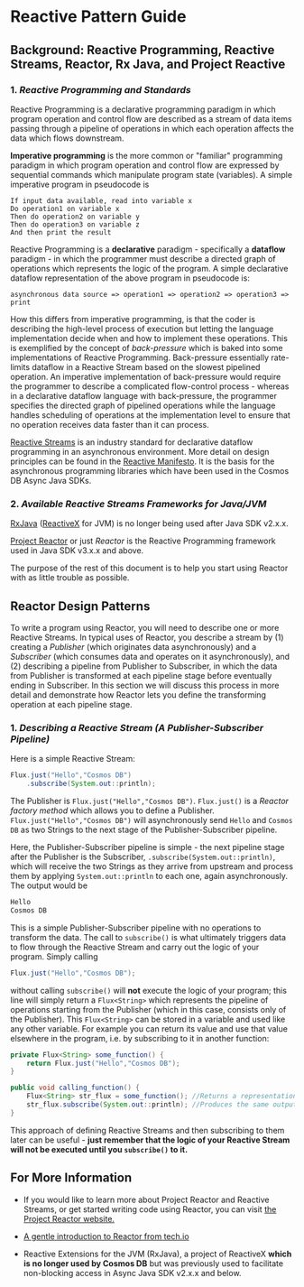 # Reactive Pattern Guide

## Background: Reactive Programming, Reactive Streams, Reactor, Rx Java, and Project Reactive

### 1. ***Reactive Programming and Standards***

Reactive Programming is a declarative programming paradigm in which program operation and control flow are described as a stream of data items passing through a pipeline of operations in which each operation affects the data which flows downstream.

**Imperative programming** is the more common or "familiar" programming paradigm in which program operation and control flow are expressed by sequential commands which manipulate program state (variables). A simple imperative program in pseudocode is

    If input data available, read into variable x
    Do operation1 on variable x
    Then do operation2 on variable y
    Then do operation3 on variable z
    And then print the result

Reactive Programming is a **declarative** paradigm - specifically a **dataflow** paradigm - in which the programmer must describe a directed graph of operations which represents the logic of the program. A simple declarative dataflow representation of the above program in pseudocode is:

    asynchronous data source => operation1 => operation2 => operation3 => print

How this differs from imperative programming, is that the coder is describing the high-level process of execution but letting the language implementation decide when and how to implement these operations. This is exemplified by the concept of *back-pressure* which is baked into some implementations of Reactive Programming. Back-pressure essentially rate-limits dataflow in a Reactive Stream based on the slowest pipelined operation. An imperative implementation of back-pressure would require the programmer to describe a complicated flow-control process - whereas in a declarative dataflow language with back-pressure, the programmer specifies the directed graph of pipelined operations while the language handles scheduling of operations at the implementation level to ensure that no operation receives data faster than it can process.

[Reactive Streams](http://www.reactive-streams.org/) is an industry standard for declarative dataflow programming in an asynchronous environment. More detail on design principles can be found in the [Reactive Manifesto](https://www.reactivemanifesto.org/). It is the basis for the asynchronous programming libraries which have been used in the Cosmos DB Async Java SDKs.

### 2. ***Available Reactive Streams Frameworks for Java/JVM***
[RxJava](https://github.com/ReactiveX/RxJava) ([ReactiveX](reactivex.io/) for JVM) is no longer being used after Java SDK v2.x.x.

[Project Reactor](https://projectreactor.io/) or just *Reactor* is the Reactive Programming framework used in Java SDK v3.x.x and above.

The purpose of the rest of this document is to help you start using Reactor with as little trouble as possible. 

## Reactor Design Patterns

To write a program using Reactor, you will need to describe one or more Reactive Streams. In typical uses of Reactor, you describe a stream
by (1) creating a *Publisher* (which originates data asynchronously) and a *Subscriber* (which consumes data and operates on it asynchronously), and (2)
describing a pipeline from Publisher to Subscriber, in which the data from Publisher is transformed at each pipeline stage before eventually
ending in Subscriber. In this section we will discuss this process in more detail and demonstrate how Reactor lets you define the transforming operation at each
pipeline stage.

### 1. ***Describing a Reactive Stream (A Publisher-Subscriber Pipeline)***

Here is a simple Reactive Stream:

```java
Flux.just("Hello","Cosmos DB")
    .subscribe(System.out::println);
```

The Publisher is ``` Flux.just("Hello","Cosmos DB") ```. ```Flux.just()``` is a *Reactor factory method* which allows you to define a Publisher.
``` Flux.just("Hello","Cosmos DB") ``` will asynchronously send ```Hello``` and ```Cosmos DB``` as two Strings to the next stage of the Publisher-Subscriber
pipeline.

Here, the Publisher-Subscriber pipeline is simple - the next pipeline stage after the Publisher is the Subscriber, ```.subscribe(System.out::println)```, which
will receive the two Strings as they arrive from upstream and process them by applying ```System.out::println``` to each one, again asynchronously.
The output would be

```java
Hello
Cosmos DB
```

This is a simple Publisher-Subscriber pipeline with no operations to transform the data.
The call to ```subscribe()``` is what ultimately triggers data to flow through the Reactive Stream
and carry out the logic of your program. Simply calling

```java
Flux.just("Hello","Cosmos DB");
```

without calling ```subscribe()``` will **not** execute the logic of your program; this line will simply return a ```Flux<String>``` which represents
the pipeline of operations starting from the Publisher (which in this case, consists only of the Publisher). This ```Flux<String>``` can be stored in a
variable and used like any other variable. For example you can return its value and use that value elsewhere in the program, i.e. by subscribing to it in another function:

```java
private Flux<String> some_function() {
    return Flux.just("Hello","Cosmos DB");
}

public void calling_function() {
    Flux<String> str_flux = some_function(); //Returns a representation of a Reactive Stream
    str_flux.subscribe(System.out::println); //Produces the same output as the original example, by subscribing to the Reactive Stream
}
```

This approach of defining Reactive Streams and then subscribing to them later can be useful - **just remember that the logic of your Reactive Stream will
not be executed until you ```subscribe()``` to it.**

## For More Information

* If you would like to learn more about Project Reactor and Reactive Streams, or get started writing code using Reactor, you can visit [the Project Reactor website.](https://projectreactor.io/)

* [A gentle introduction to Reactor from tech.io](https://tech.io/playgrounds/929/reactive-programming-with-reactor-3/Intro)

* Reactive Extensions for the JVM (RxJava), a project of ReactiveX **which is no longer used by Cosmos DB** but was previously used to facilitate non-blocking access in Async Java SDK v2.x.x and below.
